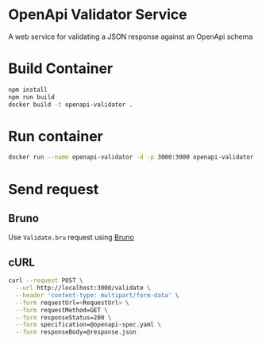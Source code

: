 # OpenApi Validator Service

A web service for validating a JSON response against an OpenApi schema

# Build Container

```bash
npm install
npm run build
docker build -t openapi-validator .
```

# Run container

```bash
docker run --name openapi-validator -d -p 3000:3000 openapi-validator
```

# Send request

## Bruno

Use `Validate.bru` request using [Bruno](https://usebruno.com)

## cURL

```bash
curl --request POST \
  --url http://localhost:3000/validate \
  --header 'content-type: multipart/form-data' \
  --form requestUrl=<RequestUrl> \
  --form requestMethod=GET \
  --form responseStatus=200 \
  --form specification=@openapi-spec.yaml \
  --form responseBody=@response.json
```
